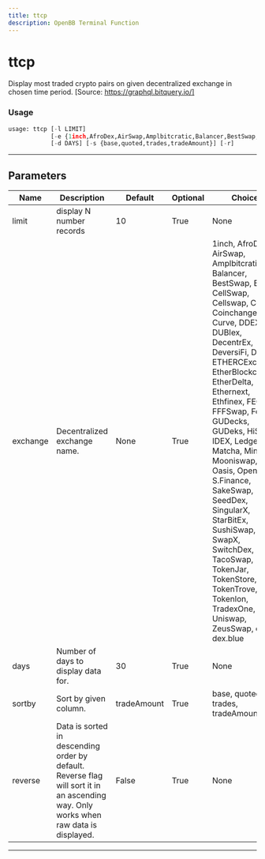 ```yaml
---
title: ttcp
description: OpenBB Terminal Function
---
```


# ttcp

Display most traded crypto pairs on given decentralized exchange in chosen time period. [Source: https://graphql.bitquery.io/]

### Usage 
```python
usage: ttcp [-l LIMIT]
            [-e {1inch,AfroDex,AirSwap,Amplbitcratic,Balancer,BestSwap,Bitox,CellSwap,Cellswap,Cofix,Coinchangex,Curve,DDEX,DUBIex,DecentrEx,DeversiFi,Dodo,ETHERCExchange,EtherBlockchain,EtherDelta,Ethernext,Ethfinex,FEGex,FFFSwap,Fordex,GUDecks,GUDeks,HiSwap,IDEX,LedgerDex,Matcha,Miniswap,Mooniswap,Oasis,OpenRelay,S.Finance,SakeSwap,SeedDex,SingularX,StarBitEx,SushiSwap,SwapX,SwitchDex,TacoSwap,TokenJar,TokenStore,TokenTrove,Tokenlon,TradexOne,Uniswap,ZeusSwap,dYdX,dex.blue}]
            [-d DAYS] [-s {base,quoted,trades,tradeAmount}] [-r]
```

---
## Parameters

| Name | Description | Default | Optional | Choices |
| ---- | ----------- | ------- | -------- | ------- |
| limit | display N number records | 10 | True | None |
| exchange | Decentralized exchange name. | None | True | 1inch, AfroDex, AirSwap, Amplbitcratic, Balancer, BestSwap, Bitox, CellSwap, Cellswap, Cofix, Coinchangex, Curve, DDEX, DUBIex, DecentrEx, DeversiFi, Dodo, ETHERCExchange, EtherBlockchain, EtherDelta, Ethernext, Ethfinex, FEGex, FFFSwap, Fordex, GUDecks, GUDeks, HiSwap, IDEX, LedgerDex, Matcha, Miniswap, Mooniswap, Oasis, OpenRelay, S.Finance, SakeSwap, SeedDex, SingularX, StarBitEx, SushiSwap, SwapX, SwitchDex, TacoSwap, TokenJar, TokenStore, TokenTrove, Tokenlon, TradexOne, Uniswap, ZeusSwap, dYdX, dex.blue |
| days | Number of days to display data for. | 30 | True | None |
| sortby | Sort by given column. | tradeAmount | True | base, quoted, trades, tradeAmount |
| reverse | Data is sorted in descending order by default. Reverse flag will sort it in an ascending way. Only works when raw data is displayed. | False | True | None |


---
